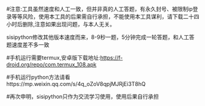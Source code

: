 #注意:工具虽然速度和人工一致，但并非真的人工答题，有永久封号、被限制ip登录等等风险，使用本工具的后果需自行承担，不能使用本工具谋利，请下载二十四小时后删除,注意如果出现问题，与本人无关。


sisipython修改其他版本速度而来，8-9秒一题，5分钟完成一轮答题，和人工答题速度差不多一致


#手机运行需要termux,安卓版下载地址:https://f-droid.org/repo/com.termux_108.apk


#手机运行python方法请看https://mp.weixin.qq.com/s/4q_oZoV8qpjMJRjEi3T8hQ


#再次申明，sisipython只作为交流学习使用，使用后果自行承担
